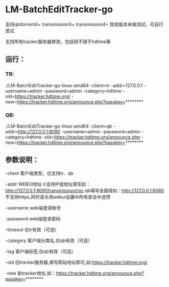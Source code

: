 # LM-BatchEditTracker-go

支持qbitorrent4+ transmission3+ transmission4+ 其他版本未做测试，可自行尝试

支持所有tracker服务器修改，包括但不限于hdtime等

## 运行：
### TR:
./LM-BatchEditTracker-go-linux-amd64 -client=tr -addr=127.0.0.1 -username=admin -password=admin -category=hdtime -old=https://tracker.hdtime.org/ -new=https://tracker.hdtime.org/announce.php?passkey=********
### QB:
./LM-BatchEditTracker-go-linux-amd64 -client=qb -addr=http://127.0.0.1:8080 -username=admin -password=admin -category=hdtime -old=https://tracker.hdtime.org/announce.php -new=https://tracker.hdtime.org/announce.php?passkey=********

## 参数说明：
-client 客户端类型，仅支持tr、qb

-addr WEBUI地址 tr支持IP或地址填写如：http://127.0.0.1:9091/transmission/rpc  qb填写全路径如：http://127.0.0.1:8080 不支持https,同时请关闭webui设置中所有安全中选项

-username web端登录帐号

-password web端登录密码

-timeout 仅tr有效（可选）

-category 客户端分类名,仅qb有效（可选）

-tag 客户端标签,仅qb有效（可选）

-old 旧tracker服务器,填写网站地址即可,如:https://tracker.hdtime.org/

-new 新tracker地址,如：https://tracker.hdtime.org/announce.php?passkey=********
